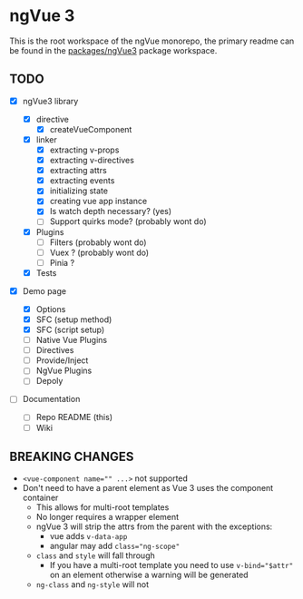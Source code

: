 # ngVue 3

This is the root workspace of the ngVue monorepo, the primary readme can be found in the [packages/ngVue3](./packages/ngVue3/README.md) package workspace.

## TODO

- [x] ngVue3 library

  - [x] directive
    - [x] createVueComponent
  - [x] linker
    - [x] extracting v-props
    - [x] extracting v-directives
    - [x] extracting attrs
    - [x] extracting events
    - [x] initializing state
    - [x] creating vue app instance
    - [x] Is watch depth necessary? (yes)
    - [ ] Support quirks mode? (probably wont do)
  - [x] Plugins
    - [ ] Filters (probably wont do)
    - [ ] Vuex ? (probably wont do)
    - [ ] Pinia ?
  - [x] Tests

- [x] Demo page

  - [x] Options
  - [x] SFC (setup method)
  - [x] SFC (script setup)
  - [ ] Native Vue Plugins
  - [ ] Directives
  - [ ] Provide/Inject
  - [ ] NgVue Plugins
  - [ ] Depoly

- [ ] Documentation
  - [ ] Repo README (this)
  - [ ] Wiki

## BREAKING CHANGES

- `<vue-component name="" ...>` not supported
- Don't need to have a parent element as Vue 3 uses the component container
  - This allows for multi-root templates
  - No longer requires a wrapper element
  - ngVue 3 will strip the attrs from the parent with the exceptions:
    - vue adds `v-data-app`
    - angular may add `class="ng-scope"`
  - `class` and `style` will fall through
    - If you have a multi-root template you need to use `v-bind="$attr"` on an element otherwise a warning will be generated
  - `ng-class` and `ng-style` will not

